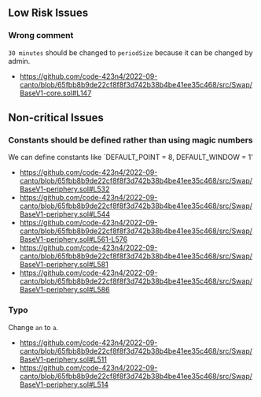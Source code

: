 ## Low Risk Issues

### Wrong comment
`30 minutes` should be changed to `periodSize` because it can be changed by admin.
- https://github.com/code-423n4/2022-09-canto/blob/65fbb8b9de22cf8f8f3d742b38b4be41ee35c468/src/Swap/BaseV1-core.sol#L147


## Non-critical Issues

### Constants should be defined rather than using magic numbers
We can define constants like `DEFAULT_POINT = 8, DEFAULT_WINDOW = 1'

- https://github.com/code-423n4/2022-09-canto/blob/65fbb8b9de22cf8f8f3d742b38b4be41ee35c468/src/Swap/BaseV1-periphery.sol#L532
- https://github.com/code-423n4/2022-09-canto/blob/65fbb8b9de22cf8f8f3d742b38b4be41ee35c468/src/Swap/BaseV1-periphery.sol#L544
- https://github.com/code-423n4/2022-09-canto/blob/65fbb8b9de22cf8f8f3d742b38b4be41ee35c468/src/Swap/BaseV1-periphery.sol#L561-L576
- https://github.com/code-423n4/2022-09-canto/blob/65fbb8b9de22cf8f8f3d742b38b4be41ee35c468/src/Swap/BaseV1-periphery.sol#L581
- https://github.com/code-423n4/2022-09-canto/blob/65fbb8b9de22cf8f8f3d742b38b4be41ee35c468/src/Swap/BaseV1-periphery.sol#L586

### Typo
Change `an` to `a`.

- https://github.com/code-423n4/2022-09-canto/blob/65fbb8b9de22cf8f8f3d742b38b4be41ee35c468/src/Swap/BaseV1-periphery.sol#L511
- https://github.com/code-423n4/2022-09-canto/blob/65fbb8b9de22cf8f8f3d742b38b4be41ee35c468/src/Swap/BaseV1-periphery.sol#L514